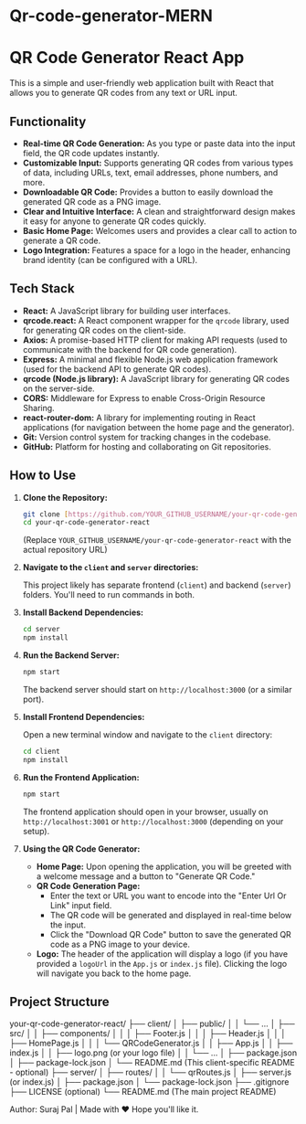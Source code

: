 # Qr-code-generator-MERN

# QR Code Generator React App

This is a simple and user-friendly web application built with React that allows you to generate QR codes from any text or URL input.

## Functionality

* **Real-time QR Code Generation:** As you type or paste data into the input field, the QR code updates instantly.
* **Customizable Input:** Supports generating QR codes from various types of data, including URLs, text, email addresses, phone numbers, and more.
* **Downloadable QR Code:** Provides a button to easily download the generated QR code as a PNG image.
* **Clear and Intuitive Interface:** A clean and straightforward design makes it easy for anyone to generate QR codes quickly.
* **Basic Home Page:** Welcomes users and provides a clear call to action to generate a QR code.
* **Logo Integration:** Features a space for a logo in the header, enhancing brand identity (can be configured with a URL).

## Tech Stack

* **React:** A JavaScript library for building user interfaces.
* **qrcode.react:** A React component wrapper for the `qrcode` library, used for generating QR codes on the client-side.
* **Axios:** A promise-based HTTP client for making API requests (used to communicate with the backend for QR code generation).
* **Express:** A minimal and flexible Node.js web application framework (used for the backend API to generate QR codes).
* **qrcode (Node.js library):** A JavaScript library for generating QR codes on the server-side.
* **CORS:** Middleware for Express to enable Cross-Origin Resource Sharing.
* **react-router-dom:** A library for implementing routing in React applications (for navigation between the home page and the generator).
* **Git:** Version control system for tracking changes in the codebase.
* **GitHub:** Platform for hosting and collaborating on Git repositories.

## How to Use

1.  **Clone the Repository:**

    ```bash
    git clone [https://github.com/YOUR_GITHUB_USERNAME/your-qr-code-generator-react.git](https://github.com/YOUR_GITHUB_USERNAME/your-qr-code-generator-react.git)
    cd your-qr-code-generator-react
    ```

    (Replace `YOUR_GITHUB_USERNAME/your-qr-code-generator-react` with the actual repository URL)

2.  **Navigate to the `client` and `server` directories:**

    This project likely has separate frontend (`client`) and backend (`server`) folders. You'll need to run commands in both.

3.  **Install Backend Dependencies:**

    ```bash
    cd server
    npm install
    ```

4.  **Run the Backend Server:**

    ```bash
    npm start
    ```

    The backend server should start on `http://localhost:3000` (or a similar port).

5.  **Install Frontend Dependencies:**

    Open a new terminal window and navigate to the `client` directory:

    ```bash
    cd client
    npm install
    ```

6.  **Run the Frontend Application:**

    ```bash
    npm start
    ```

    The frontend application should open in your browser, usually on `http://localhost:3001` or `http://localhost:3000` (depending on your setup).

7.  **Using the QR Code Generator:**

    * **Home Page:** Upon opening the application, you will be greeted with a welcome message and a button to "Generate QR Code."
    * **QR Code Generation Page:**
        * Enter the text or URL you want to encode into the "Enter Url Or Link" input field.
        * The QR code will be generated and displayed in real-time below the input.
        * Click the "Download QR Code" button to save the generated QR code as a PNG image to your device.
    * **Logo:** The header of the application will display a logo (if you have provided a `logoUrl` in the `App.js` or `index.js` file). Clicking the logo will navigate you back to the home page.

## Project Structure
your-qr-code-generator-react/
├── client/
│   ├── public/
│   │   └── ...
│   ├── src/
│   │   ├── components/
│   │   │   ├── Footer.js
│   │   │   ├── Header.js
│   │   │   ├── HomePage.js
│   │   │   └── QRCodeGenerator.js
│   │   ├── App.js
│   │   ├── index.js
│   │   ├── logo.png (or your logo file)
│   │   └── ...
│   ├── package.json
│   ├── package-lock.json
│   └── README.md (This client-specific README - optional)
├── server/
│   ├── routes/
│   │   └── qrRoutes.js
│   ├── server.js (or index.js)
│   ├── package.json
│   └── package-lock.json
├── .gitignore
├── LICENSE (optional)
└── README.md (The main project README)

Author: Suraj Pal | Made with ❤️ 
Hope you'll like it.
